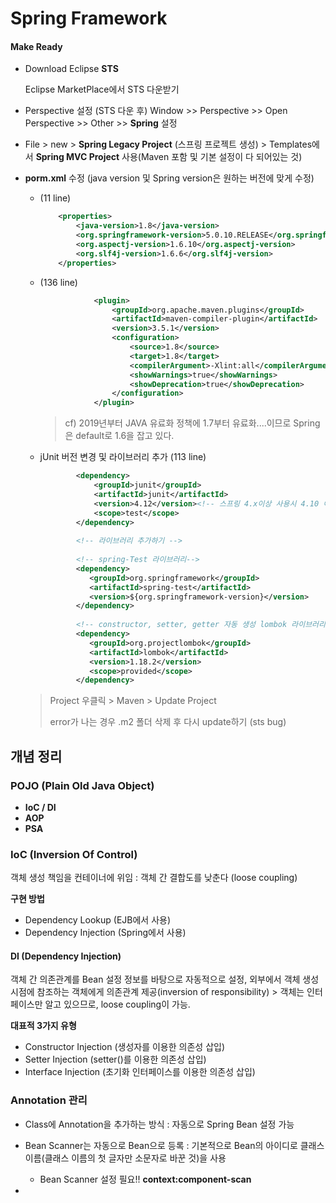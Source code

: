 # Spring Framework



#### Make Ready

- Download Eclipse **STS** 

  Eclipse MarketPlace에서 STS 다운받기

- Perspective 설정 (STS 다운 후)
  Window >> Perspective >> Open Perspective >> Other >> **Spring** 설정
- File > new > **Spring Legacy Project** (스프링 프로젝트 생성)  > Templates에서 **Spring MVC Project** 사용(Maven 포함 및 기본 설정이 다 되어있는 것) 

- **porm.xml** 수정  (java version 및 Spring version은 원하는 버전에 맞게 수정)

  - (11 line)

    ```xml
    	<properties>
    		<java-version>1.8</java-version>
    		<org.springframework-version>5.0.10.RELEASE</org.springframework-version>
    		<org.aspectj-version>1.6.10</org.aspectj-version>
    		<org.slf4j-version>1.6.6</org.slf4j-version>
    	</properties>
    ```

  - (136 line)

    ```xml
    			<plugin>
                    <groupId>org.apache.maven.plugins</groupId>
                    <artifactId>maven-compiler-plugin</artifactId>
                    <version>3.5.1</version>
                    <configuration>
                        <source>1.8</source>
                        <target>1.8</target>
                        <compilerArgument>-Xlint:all</compilerArgument>
                        <showWarnings>true</showWarnings>
                        <showDeprecation>true</showDeprecation>
                    </configuration>
                </plugin>
    ```

    > cf) 2019년부터 JAVA 유료화 정책에 1.7부터 유료화....이므로 Spring은 default로 1.6을 잡고 있다.

  - jUnit 버전 변경 및 라이브러리 추가 (113 line)

    ```xml
    		<dependency>
    			<groupId>junit</groupId>
    			<artifactId>junit</artifactId>
    			<version>4.12</version><!-- 스프링 4.x이상 사용시 4.10 이상 설정 필요 -->
    			<scope>test</scope>
    		</dependency> 
    		
    		<!-- 라이브러리 추가하기 -->
    		
    		<!-- spring-Test 라이브러리-->
    		<dependency>
    		   <groupId>org.springframework</groupId>
    		   <artifactId>spring-test</artifactId>
    		   <version>${org.springframework-version}</version>
    		</dependency>
    		
    		<!-- constructor, setter, getter 자동 생성 lombok 라이브러리 -->
    		<dependency>
    		   <groupId>org.projectlombok</groupId>
    		   <artifactId>lombok</artifactId>
    		   <version>1.18.2</version>
    		   <scope>provided</scope>
    		</dependency>
    ```


  > Project 우클릭 > Maven > Update Project
  >
  > error가 나는 경우 .m2 폴더 삭제 후 다시 update하기 (sts bug)



## 개념 정리

### POJO (Plain Old Java Object)

- **IoC / DI**
- **AOP**
- **PSA**



### IoC (Inversion Of Control)

객체 생성 책임을 컨테이너에 위임 : 객체 간 결합도를 낮춘다 (loose coupling)

**구현 방법**

- Dependency Lookup  (EJB에서 사용)
- Dependency Injection (Spring에서 사용)



#### DI (Dependency Injection)

객체 간 의존관계를 Bean 설정 정보를 바탕으로 자동적으로 설정, 외부에서 객체 생성 시점에 참조하는 객체에게 의존관계 제공(inversion of responsibility) > 객체는 인터페이스만 알고 있으므로, loose coupling이 가능. 

**대표적 3가지 유형**

- Constructor Injection (생성자를 이용한 의존성 삽입)
- Setter Injection (setter()를 이용한 의존성 삽입)
- Interface Injection (초기화 인터페이스를 이용한 의존성 삽입)



### Annotation 관리

- Class에 Annotation을 추가하는 방식 : 자동으로 Spring Bean 설정 가능

- Bean Scanner는 자동으로 Bean으로 등록 :  기본적으로 Bean의 아이디로 클래스  이름(클래스 이름의 첫 글자만  소문자로 바꾼 것)을 사용
  - Bean Scanner 설정 필요!! **context:component-scan**
- 